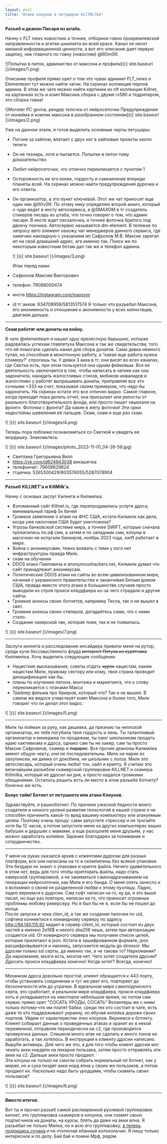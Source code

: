 ```yaml
---
layout: post
title: "Атаки клоунов и петушарня KillMilka"
---
```


**Разъеб и деанон Писаря из штаба.**
    
  Начну с FLT news новостник а точнее, отборное говно прокремлевской направленности и агитки шкилнета во всей красе. Канал не несет никакой информационной ценности, а вот его описание дает первую зацепку, ник главного по говну (новостям) @lll0m0lll.
  
  ![Попытки в питон, администво от максона и профили]({{ site.baseurl }}/images/1.png)
   
  Описание профиля прямо орет о том что чувак админит FLT_news и Elementeam тут можно найти чатик. На скринах коллекция перлов админа. В этом же чате можно найти картинки из nft коллекции Killnet, на картинках есть и комп Максика сборка с двумя rx580 и тедрипером, это сборка говна!
  
   ![Monster PC govna, рендер телочки от нейросеточки Предупреждения от нонейма и компик максона в разобранном состоянии]({{ site.baseurl }}/images/2.png)
  
   Уже на данном этапе, я готов выделить основные черты петушары:
- Погоня за хайпом, влетает с двух ног в хайповые проекты около телеги
- Он не технарь, хотя и пытается. Попытки в питон тому доказательство
- Любит нейросеточки, что отлично перекликается с пунктом 1
- Осторожность не его конек, гордость и самомнение впереди планеты всей. На скринах можно найти предупреждения дурочка и его ответы
- Он организатор, а это пункт ключевой.
  Этот же чат приносит еще один ник @lll0v0lll. По этому нику определяю второй аккич, который о чудо ведет в инсту автосервиса, а @SMAXOM в тг создатель стикеров писарь из штаба, что точно говорит о том, что админ писаря. В инсте ждет пасхалочка, а точнее фоточка бритого под двоечу пончика. Автосервис называется dm-element. В тележке  по запросу авто элемент нахожу чат менеджеров данного сервиса, где замечаю накладную с указанием ип Сафронов М.В. Максик зарегал ип на свой домашний адрес, ага именно так. Поиск же по некоторым известным ботам дал так же и телефон админа.
  
  ![ ]({{ site.baseurl }}/images/3.png)

  Итак перед нами:
- Сафронов Максим Викторович
- телефон: 79088000474
- инста https://instagram.com/maxsvm
- id тг акков: 634708959/5813517574
Я только что разъебал Максона, его анонимность и отношение к анонимности у всех килнотвцев, двигаем дальше.

---

 **Скам работяг или донаты на войну.**

   В чате @elementeam я нашел одну прелестную барышню, которая радовалась успехам главпетуха Максона и так же свидетельства, того что ей помогали сделать канал для сбора донатов. Сама девка немного тупая, но способная в монотонную работу, а “какая еще работа нужна спамеру?' спросишь ты. У девки 3 акка в тг, они висят во всех каналах, где Светка есть, при этом пользуется она одним фейковым. 
  Вся ее деятельность заключается в том, чтобы написать в чатике как она задонатила, накидать жалостливых стихов, мобиков-инвалидов и жалостливо у работяг выпрашивать донаты, приправляя все это сочными +333 на счет, показывая своим примером, что надо бы задонатить. На скринах кстати это все отлично видно. Самое главное, когда приходит пора делать отчет, она присылает или репосты от реального благотворительного фонда, или просто пишет «выехали на фронт». Фоточки с фронта? Да какие в жепу фоточки! Эти орки недостойны шевеления её пальцев. Скам, скам и еще раз скам.

  ![ ]({{ site.baseurl }}/images/4.png)

   Теперь пора поближе познакомиться со Светкой и увидеть ее мордашку. Знакомьтесь:
   
  ![ ]({{ site.baseurl }}/images/photo_2023-11-01_04-26-59.jpg)
  
- Светлана Григорьевна Вилл
- https://vk.com/id624943038 викашечка
- телефончег: 79609629824
- тгшечка: 5265300429/803576055/5287078904

---


**Разъеб KILLNET'а и KillMilk'a.**
  
Начну с основых заслуг Килнета и Килмилка:
- Взломанный сайт Killnet.io, где перепродавались услуги ддоса, минимальный тариф 5к бачей
- Громкое заявление о атаке на ФНС США, кстати Килмилк как дела, когда уже налоговая США будет уничтожена?
- Угрозы банковской системе мира, а точнее SWIFT, которые сначала прокатились по рф сми, а затем и по западным сми, клоуны в масочках не испугали банкиров, ноябрь 2023 года, swift работает в мире.
- Война с анонимусами, тяжко воевать с теми у кого нет инфраструктуры правда Милк.
- скам на обучении
- DDOS атаки Павловича и anonymoushackers.net, Килмилк думал что сайт принадлежит анонимусам. 
- Политические DDOS атаки на сайты во всем цивилизованном мире, начиная с украинского правительства и заканчивая Белым домом США, правда вместо этого атаки в большинстве случаев просто выводили из строя прокси клаудфаера из-за чего страдали и другие сайты.
- Громкие анонсы своих ботнетов, например Тесла, так и не вышел в свет.
- Громкие анонсы своих стилеров, догадайтесь сами, что с ними стало. 
- Создание хакерской чвк, которая тоже, так и не появилась.

![ ]({{ site.baseurl }}/images/7.png)

---

  Заслуги килнета и расследование инсайдера привели меня на рутор, среди кучи бессмысленного флуда ~~интернет Питуха из курятника~~ Киллмилка. Хочу выделить следующие сообщения:
- Нацисткие высказывания, советы отдать ~~чурок~~  нацистам, каким нацистам Милк, правому сектору или кому, твоя страна проводит денацификацию как бы.
- планы по изучению питона, монтажа и маркетинга, что к слову перекликается с планами Макса
- Трейлер фильма про Хакеров, который что? Так и не вышел. В самом же видосе учавствует комп Максона и более того, Милк говорит что он делал этот видос.

 ![ ]({{ site.baseurl }}/images/5.png)

---

  Милк ты пойман за руку, как дешевка, да признаю ты неплохой организатор, но тебя погубила твоя гордость и лень. Ты талантливый организатор и менеджер по продажам, ты смог школьникам продать идею хактивизма и ддоса, однако сам ты не хакер, сам ты просто Максик Сафровнов, скамер и ~~пидарас~~.
Все прочие деаноны Килмилка имеют общую черту, они не последовательны. Милк не нарик из залупински, ни димка от доксбина, ни школьник с лолза. Милк это автослесарь, который очень любит тон, хайп и крипту. 
Я считаю это величайшим разъебом скамерской группировки KILLNET и скамера Killmilka, который не ддосил ни дня, а просто кидался громкими обещаниями. Осталось решить есть ли место в этом разъебе ботнету? Конечно же есть.
 
**Бонус тайм! Ботнет от петушнета или атаки Клоунов.**

Здравствуйте, я рашкоботнет. По причине ужасной бедности моего создателя и низкого уровня развития технологий в нашей стране я не способен причинить какой-то вред вашему компьютеру или атакуемым целям. Поэтому очень прошу: сами запустите стрессер и не трогайте хотя бы 12 часов, а потом запустите меня на других компьютерах ваших бабушек и дедушек с мамами, а еще разошлите меня друзьям, у нас можно заработать копейки. Заранее благодарен за понимание и сотрудничество.

---

  У меня на руках оказался архив с клиентами дудосии для разных платформ, все они написаны на го и скомпилены без всякой упаковки. Эти бездари не знают о упаковке и крипте файла. Ничего удивительного в этом нет, ведь для того чтобы криптовать файлы, надо стать хакерской группировкой, а не заниматься самонадрачиванием на генерации нейросеточки, как Милк и его банда. О меня опять занесло и я вспомнил о своей не разделенной любви к этому пухляшу. Ладно, ладно вернемся к дудосии. 
  Сам софт написан на го, ну да,  я это выше писал, но еще раз повторю, написан на го, что приносит огромные проблемы любому реверсеру. Но я был бы не я, если бы не пошел до конца.  
После запуска и чека clien_id, а так же создания папочки по uid, софтина коннектися к командному серверу по адресу http://94.140.115.92 кидает в сервер client_id, который состоит из двух частей а именно $2a$16$ и некого sha256 хеша, затем при авторизации создается uid. От командного сервера мы получаем список целей, которые прилетают в json. Кстати в зашифрованном формате, json расшифровывается и наконец, запускается модуль go stressor.
Мы ддосим только ssl серты, да именно так, а че такова то? 
Наркомания? Да наркомания, мозги есть, мозгов нет. 
Чего хотят создатели ддосии? Ддосить прокси клаудфаера конечно! 
Когда хотят? Всегда, конечно! 

---

  Механизм ддоса довольно простой, клиент обращается к 443 порту, чтобы установить соединение и тут же рвет его, повторяет до бесконечности или до усрачки. В идеальном мире самоподписного серта, это сработает, в реальном мире клаудфаера, прокся клаудфаера хоть и укладывается на некоторое небольшое время, но потом сам сервис прямо орет "СОСАТЬ УРОДЫ, СОСАТЬ"
Волантеры же с ними только потому-что им платят бабки, среди тех кто состоит в чате, есть даже те кто поддерживают украину, но ебучая копейка дороже своих портков. Уйдем от характеристик этих клоунов. Вернемся к ботнету. Клиент собирает данные о проведенных атаках и хранит их в некой переменной, отправляя периодически на с2, где производится проверочка данных. Слишком много атак не сделать и много тонов не заработать, а так хотелось.
В инструкции к клиенту ддосии написано. Выруби антивирь. Для чего же это, а для того чтобы клиент ддосии мог чекать акки нордвпн на пекарне пользака, затем просто отправлять эти акки на с2. Дальше акки просто продают.  
  Эти клоуны не только не смогли собрать нормальный iot ботнет, как у мирая, но и сука пиздят акки норд впна у своих же пользаков, а потом продают их. Насколько надо быть уродцами, чтобы скамить своих пользаков?
  
  ![ ]({{ site.baseurl }}/images/6.png)

---
  
***Вместо итогов.***
  
Вот ты и прочел разъеб самой распиаренной руснявой группировки килнет, это группировка скамеров и клоунов, они скамят своих подписчиков на донаты, на курсы, блять да даже на акки впна. Я разъебал не только Милка, но и всю его группировку, [а теперь подпишись сучара](https://t.me/rfmOOx) и не отключай ебанный колокольчик. Я пишу только интересное и по делу. Бай бай и помни Мрф, рядом. 
